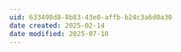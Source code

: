 ```yaml
---
uid: 633498d8-8b83-43e0-affb-b24c3a6d0a30
date created: 2025-02-14
date modified: 2025-07-10
---
```

